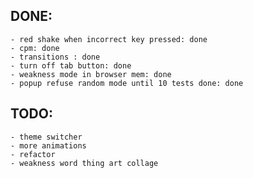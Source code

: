 ## DONE:
    - red shake when incorrect key pressed: done
    - cpm: done
    - transitions : done
    - turn off tab button: done
    - weakness mode in browser mem: done
    - popup refuse random mode until 10 tests done: done


## TODO: 
    - theme switcher
    - more animations
    - refactor
    - weakness word thing art collage